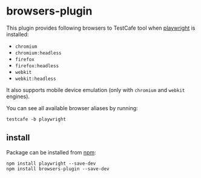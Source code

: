 # browsers-plugin

This plugin provides following browsers to TestCafe tool when [playwright](https://www.npmjs.com/package/playwright) is installed:

- `chromium`
- `chromium:headless`
- `firefox`
- `firefox:headless`
- `webkit`
- `webkit:headless`

It also supports mobile device emulation (only with `chromium` and `webkit` engines).

You can see all available browser aliases by running:

```
testcafe -b playwright
```


## install

Package can be installed from [npm](https://www.npmjs.com/package/browsers-plugin):

```
npm install playwright --save-dev
npm install browsers-plugin --save-dev
```
